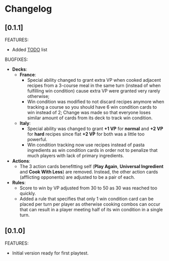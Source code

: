 # Changelog

## [0.1.1]

FEATURES:

* Added [TODO](TODO.md) list

BUGFIXES:

- **Decks**:
  - **France**:
    - Special ability changed to grant extra VP when cooked adjacent recipes from a 3-course meal
    in the same turn (instead of when fulfilling win condition) cause extra VP were granted very
    rarely otherwise;
    - Win condition was modified to not discard recipes anymore when tracking a course so you should
    have 6 win condition cards to win instead of 2; Change was made so that everyone loses similar
    amount of cards from its deck to track win condition.
  - **Italy**:
    - Special ability was changed to grant **+1 VP** for **normal** and **+2 VP** for **hard**
    recipes since flat **+2 VP** for both was a little too powerful.
    - Win condition tracking now use recipes instead of pasta ingredients as win condition cards in 
    order not to penalize that much players with lack of primary ingredients.
- **Actions**:
  - The 3 action cards benefitting self (**Play Again**, **Universal Ingredient** and
  **Cook With Less**) are removed. Instead, the other action cards (afflicting opponents) are
  adjusted to be a pair of each.
- **Rules**:
  - Score to win by VP adjusted from 30 to 50 as 30 was reached too quickly.
  - Added a rule that specifies that only 1 win condition card can be placed per turn per player
  as otherwise cooking combos can occur that can result in a player meeting half of its win 
  condition in a single turn.


## [0.1.0]

FEATURES:

* Initial version ready for first playtest.